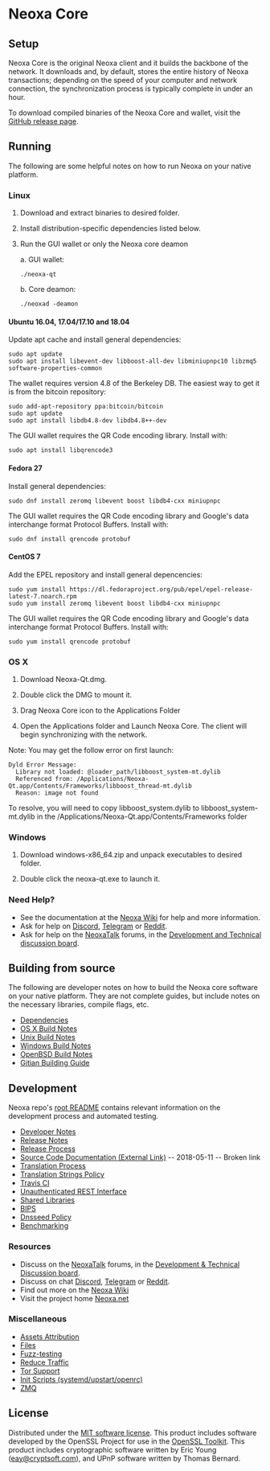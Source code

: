 Neoxa Core
==============

Setup
---------------------
Neoxa Core is the original Neoxa client and it builds the backbone of the network. It downloads and, by default, stores the entire history of Neoxa transactions; depending on the speed of your computer and network connection, the synchronization process is typically complete in under an hour.

To download compiled binaries of the Neoxa Core and wallet, visit the [GitHub release page](https://github.com/NeoxaChain/Neoxa/releases).

Running
---------------------
The following are some helpful notes on how to run Neoxa on your native platform.

### Linux

1) Download and extract binaries to desired folder.

2) Install distribution-specific dependencies listed below.

3) Run the GUI wallet or only the Neoxa core deamon

   a. GUI wallet:
   
   `./neoxa-qt`

   b. Core deamon:
   
   `./neoxad -deamon`

#### Ubuntu 16.04, 17.04/17.10 and 18.04

Update apt cache and install general dependencies:

```
sudo apt update
sudo apt install libevent-dev libboost-all-dev libminiupnpc10 libzmq5 software-properties-common
```

The wallet requires version 4.8 of the Berkeley DB. The easiest way to get it is from the bitcoin repository: 

```
sudo add-apt-repository ppa:bitcoin/bitcoin
sudo apt update
sudo apt install libdb4.8-dev libdb4.8++-dev
```

The GUI wallet requires the QR Code encoding library. Install with:

`sudo apt install libqrencode3`

#### Fedora 27

Install general dependencies:

`sudo dnf install zeromq libevent boost libdb4-cxx miniupnpc`

The GUI wallet requires the QR Code encoding library and Google's data interchange format Protocol Buffers. Install with:

`sudo dnf install qrencode protobuf`

#### CentOS 7

Add the EPEL repository and install general depencencies:

```
sudo yum install https://dl.fedoraproject.org/pub/epel/epel-release-latest-7.noarch.rpm
sudo yum install zeromq libevent boost libdb4-cxx miniupnpc
```

The GUI wallet requires the QR Code encoding library and Google's data interchange format Protocol Buffers. Install with:

`sudo yum install qrencode protobuf`

### OS X

1) Download Neoxa-Qt.dmg.

2) Double click the DMG to mount it. 

3) Drag Neoxa Core icon to the Applications Folder


4) Open the Applications folder and Launch Neoxa Core. The client will begin synchronizing with the network.


Note: You may get the follow error on first launch:
```
Dyld Error Message:
  Library not loaded: @loader_path/libboost_system-mt.dylib
  Referenced from: /Applications/Neoxa-Qt.app/Contents/Frameworks/libboost_thread-mt.dylib
  Reason: image not found
```
To resolve, you will need to copy libboost_system.dylib to libboost_system-mt.dylib in the /Applications/Neoxa-Qt.app/Contents/Frameworks folder

### Windows

1) Download windows-x86_64.zip and unpack executables to desired folder.

2) Double click the neoxa-qt.exe to launch it.

### Need Help?

- See the documentation at the [Neoxa Wiki](https://neoxa.wiki/wiki/NEOXACOIN_Wiki)
for help and more information.
- Ask for help on [Discord](https://discord.gg/DUkcBst), [Telegram](https://t.me/NeoxaDev) or [Reddit](https://www.reddit.com/r/Neoxa/).
- Ask for help on the [NeoxaTalk](https://www.bitcointalk.org/) forums, in the [Development and Technical discussion board](https://www.bitcointalk.org/?forum=661517).

Building from source
---------------------
The following are developer notes on how to build the Neoxa core software on your native platform. They are not complete guides, but include notes on the necessary libraries, compile flags, etc.

- [Dependencies](https://github.com/NeoxaChain/Neoxa/tree/master/doc/dependencies.md)
- [OS X Build Notes](https://github.com/NeoxaChain/Neoxa/tree/master/doc/build-osx.md)
- [Unix Build Notes](https://github.com/NeoxaChain/Neoxa/tree/master/doc/build-unix.md)
- [Windows Build Notes](https://github.com/NeoxaChain/Neoxa/tree/master/doc/build-windows.md)
- [OpenBSD Build Notes](https://github.com/NeoxaChain/Neoxa/tree/master/doc/build-openbsd.md)
- [Gitian Building Guide](https://github.com/NeoxaChain/Neoxa/tree/master/doc/gitian-building.md)

Development
---------------------
Neoxa repo's [root README](https://github.com/NeoxaChain/Neoxa/blob/master/README.md) contains relevant information on the development process and automated testing.

- [Developer Notes](https://github.com/NeoxaChain/Neoxa/blob/master/doc/developer-notes.md)
- [Release Notes](https://github.com/NeoxaChain/Neoxa/blob/master/doc/release-notes.md)
- [Release Process](https://github.com/NeoxaChain/Neoxa/blob/master/doc/release-process.md)
- [Source Code Documentation (External Link)](https://dev.visucore.com/neoxa/doxygen/) -- 2018-05-11 -- Broken link
- [Translation Process](https://github.com/NeoxaChain/Neoxa/blob/master/doc/translation_process.md)
- [Translation Strings Policy](https://github.com/NeoxaChain/Neoxa/blob/master/doc/translation_strings_policy.md)
- [Travis CI](https://github.com/NeoxaChain/Neoxa/blob/master/doc/travis-ci.md)
- [Unauthenticated REST Interface](https://github.com/NeoxaChain/Neoxa/blob/master/doc/REST-interface.md)
- [Shared Libraries](https://github.com/NeoxaChain/Neoxa/blob/master/doc/shared-libraries.md)
- [BIPS](https://github.com/NeoxaChain/Neoxa/blob/master/doc/bips.md)
- [Dnsseed Policy](https://github.com/NeoxaChain/Neoxa/blob/master/doc/dnsseed-policy.md)
- [Benchmarking](https://github.com/NeoxaChain/Neoxa/blob/master/doc/benchmarking.md)

### Resources
- Discuss on the [NeoxaTalk](https://www.bitcointalk.org/) forums, in the [Development & Technical Discussion board](---).
- Discuss on chat [Discord](----), [Telegram](---) or [Reddit](---).
- Find out more on the [Neoxa Wiki](---)
- Visit the project home [Neoxa.net](https://neoxa.net)

### Miscellaneous
- [Assets Attribution](https://github.com/NeoxaChain/Neoxa/blob/master/doc/assets-attribution.md)
- [Files](https://github.com/NeoxaChain/Neoxa/blob/master/doc/files.md)
- [Fuzz-testing](https://github.com/NeoxaChain/Neoxa/blob/master/doc/fuzzing.md)
- [Reduce Traffic](https://github.com/NeoxaChain/Neoxa/blob/master/doc/reduce-traffic.md)
- [Tor Support](https://github.com/NeoxaChain/Neoxa/blob/master/doc/tor.md)
- [Init Scripts (systemd/upstart/openrc)](https://github.com/NeoxaChain/Neoxa/blob/master/doc/init.md)
- [ZMQ](https://github.com/NeoxaChain/Neoxa/blob/master/doc/zmq.md)

License
---------------------
Distributed under the [MIT software license](https://github.com/NeoxaChain/Neoxa/blob/master/COPYING).
This product includes software developed by the OpenSSL Project for use in the [OpenSSL Toolkit](https://www.openssl.org/). This product includes
cryptographic software written by Eric Young ([eay@cryptsoft.com](mailto:eay@cryptsoft.com)), and UPnP software written by Thomas Bernard.
